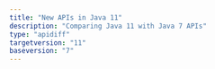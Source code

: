 ```yaml
---
title: "New APIs in Java 11"
description: "Comparing Java 11 with Java 7 APIs"
type: "apidiff"
targetversion: "11"
baseversion: "7"
---
```

